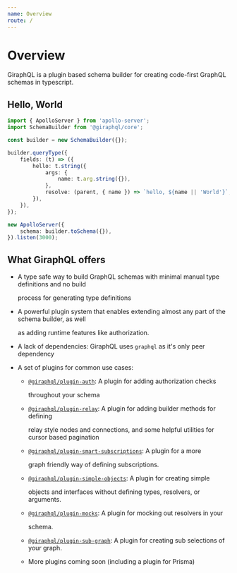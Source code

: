 ```yaml
---
name: Overview
route: /
---
```


# Overview

GiraphQL is a plugin based schema builder for creating code-first GraphQL schemas in typescript.

## Hello, World

```typescript
import { ApolloServer } from 'apollo-server';
import SchemaBuilder from '@giraphql/core';

const builder = new SchemaBuilder({});

builder.queryType({
    fields: (t) => ({
        hello: t.string({
            args: {
                name: t.arg.string({}),
            },
            resolve: (parent, { name }) => `hello, ${name || 'World'}`,
        }),
    }),
});

new ApolloServer({
    schema: builder.toSchema({}),
}).listen(3000);
```

## What GiraphQL offers

* A type safe way to build GraphQL schemas with minimal manual type definitions and no build

  process for generating type definitions

* A powerful plugin system that enables extending almost any part of the schema builder, as well

  as adding runtime features like authorization.

* A lack of dependencies: GiraphQL uses `graphql` as it's only peer dependency
* A set of plugins for common use cases:
  * [`@giraphql/plugin-auth`](plugins/auth.md): A plugin for adding authorization checks

    throughout your schema

  * [`@giraphql/plugin-relay`](plugins/relay.md): A plugin for adding builder methods for defining

    relay style nodes and connections, and some helpful utilities for cursor based pagination

  * [`@giraphql/plugin-smart-subscriptions`](plugins/smart-subscriptions.md): A plugin for a more

    graph friendly way of defining subscriptions.

  * [`@giraphql/plugin-simple-objects`](plugins/simple-objects.md): A plugin for creating simple

    objects and interfaces without defining types, resolvers, or arguments.

  * [`@giraphql/plugin-mocks`](plugins/mocks.md): A plugin for mocking out resolvers in your

    schema.

  * [`@giraphql/plugin-sub-graph`](plugins/sub-graph.md): A plugin for creating sub selections of your graph.
  * More plugins coming soon \(including a plugin for Prisma\)

